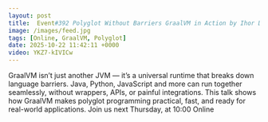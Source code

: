 ```yaml
---
layout: post
title:  Event#392 Polyglot Without Barriers GraalVM in Action by Ihor Didyk
image: /images/feed.jpg
tags: [Online, GraalVM, Polyglot]
date: 2025-10-22 11:42:11 +0000
video: YKZ7-kIVICw
---
```


GraalVM isn’t just another JVM — it’s a universal runtime that breaks down language barriers. Java, Python, JavaScript and more can run together seamlessly, without wrappers, APIs, or painful integrations. This talk shows how GraalVM makes polyglot programming practical, fast, and ready for real-world applications.
Join us next Thursday, at 10:00 Online
